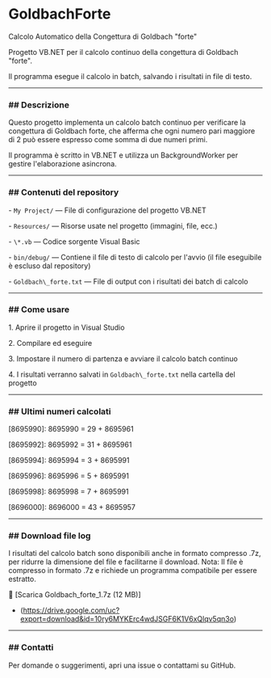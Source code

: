 # GoldbachForte

Calcolo Automatico della Congettura di Goldbach "forte"



Progetto VB.NET per il calcolo continuo della congettura di Goldbach "forte".  

Il programma esegue il calcolo in batch, salvando i risultati in file di testo.



---



### \## Descrizione



Questo progetto implementa un calcolo batch continuo per verificare la congettura di Goldbach forte, che afferma che ogni numero pari maggiore di 2 può essere espresso come somma di due numeri primi.  

Il programma è scritto in VB.NET e utilizza un BackgroundWorker per gestire l'elaborazione asincrona.



---



### \## Contenuti del repository



\- `My Project/` — File di configurazione del progetto VB.NET  

\- `Resources/` — Risorse usate nel progetto (immagini, file, ecc.)  

\- `\*.vb` — Codice sorgente Visual Basic  

\- `bin/debug/` — Contiene il file di testo di calcolo per l'avvio (il file eseguibile è escluso dal repository)  

\- `Goldbach\_forte.txt` — File di output con i risultati dei batch di calcolo  



---



### \## Come usare



1\. Aprire il progetto in Visual Studio  

2\. Compilare ed eseguire  

3\. Impostare il numero di partenza e avviare il calcolo batch continuo  

4\. I risultati verranno salvati in `Goldbach\_forte.txt` nella cartella del progetto



---



### \## Ultimi numeri calcolati


\[8695990]: 8695990 = 29 + 8695961

\[8695992]: 8695992 = 31 + 8695961

\[8695994]: 8695994 = 3 + 8695991

\[8695996]: 8695996 = 5 + 8695991

\[8695998]: 8695998 = 7 + 8695991

\[8696000]: 8696000 = 43 + 8695957




---


### \## Download file log


I risultati del calcolo batch sono disponibili anche in formato compresso .7z, per ridurre la dimensione del file e facilitarne il download.
Nota: Il file è compresso in formato .7z e richiede un programma compatibile per essere estratto.


🔗 [Scarica Goldbach_forte_1.7z (12 MB)]
+ (https://drive.google.com/uc?export=download&id=10ry6MYKErc4wdJSGF6K1V6xQlqv5qn3o)



---

### \## Contatti



Per domande o suggerimenti, apri una issue o contattami su GitHub.

